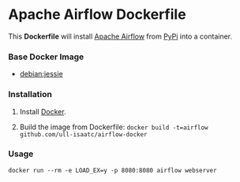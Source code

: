 # Apache Airflow Dockerfile

This **Dockerfile** will install [Apache Airflow](https://airflow.incubator.apache.org/) from [PyPi](https://pypi.python.org/pypi) into a container.

### Base Docker Image

* [debian:jessie](https://hub.docker.com/r/library/debian/)


### Installation

1. Install [Docker](https://www.docker.com/).

2. Build the image from Dockerfile: `docker build -t=airflow github.com/ull-isaatc/airflow-docker`

### Usage

    docker run --rm -e LOAD_EX=y -p 8080:8080 airflow webserver


